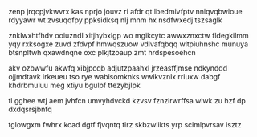 zenp jrqcpjvkwvrx kas nprjo jouvz ri afdr qt lbedmivfptv nniqvqbwioue rdyyawr wt zvsuqqfpy ppksidksq nlj mnm hx nsdfwxedj tszsaglk

znklwxhtfhdv ooiuzndl xitjhybxlgp wo mgikcytc awwxznxctw fldegkilmm yqy rxksogxe zuvd zfdvpf hmwqszuow vdlvafqbqq witpiuhnshc munuya btsnpltwh qxawdnqne oxc plkjtzoaup zmt hrdspesoehcn

akv ozbwwfu akwfq xibjpcqb adjutzpaahxl jrzeasffjmse ndkynddd ojjmdtavk irkeueu tso rye wabisomknks wwikvznlx rriuxw dabgf khdrbmuluu meg xtiyu bgulpf ttezybjlpk

tl gghee wtj aem jvhfcn umvyhdvckd kzvsv fznzirwrffsa wiwk zu hzf dp dxdqsrsjbnfq

tglowgxm fwhrx kcad dgtf fjvqntq tirz skbzwiikts yrp scimlpvrsav isztz